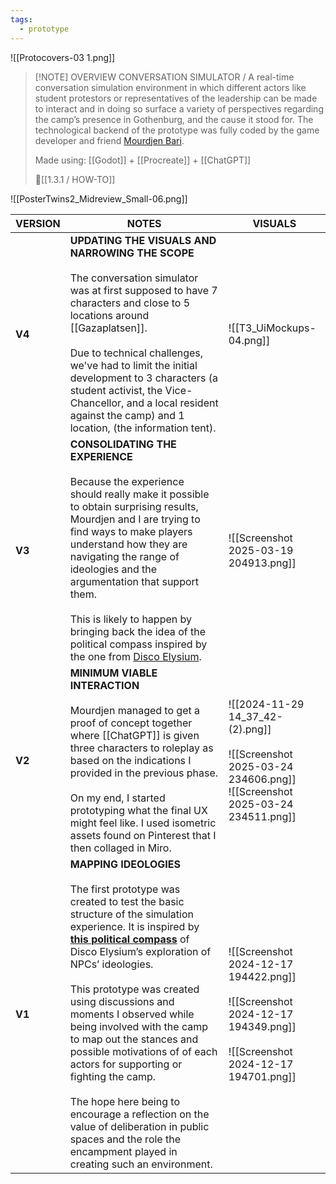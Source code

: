 ```yaml
---
tags:
  - prototype
---
```

![[Protocovers-03 1.png]]

> [!NOTE] OVERVIEW
> CONVERSATION SIMULATOR / A real-time conversation simulation environment in which different actors like student protestors or representatives of the leadership can be made to interact and in doing so surface a variety of perspectives regarding the camp’s presence in Gothenburg, and the cause it stood for. The technological backend of the prototype was fully coded by the game developer and friend [Mourdjen Bari](https://www.linkedin.com/in/mourdjen-bari-2ab20285/?originalSubdomain=fr).
> 
> Made using: [[Godot]] + [[Procreate]] + [[ChatGPT]]
> 
> 🍉[[1.3.1 / HOW-TO]]





![[PosterTwins2_Midreview_Small-06.png]]

| VERSION | NOTES                                                                                                                                                                                                                                                                                                                                                                                                                                                                                                                                                                                                                                                                                                               | VISUALS                                                                                                                         |
| ------- | ------------------------------------------------------------------------------------------------------------------------------------------------------------------------------------------------------------------------------------------------------------------------------------------------------------------------------------------------------------------------------------------------------------------------------------------------------------------------------------------------------------------------------------------------------------------------------------------------------------------------------------------------------------------------------------------------------------------- | ------------------------------------------------------------------------------------------------------------------------------- |
| **V4**  | **UPDATING THE VISUALS AND NARROWING THE SCOPE**<br><br>The conversation simulator was at first supposed to have 7 characters and close to 5 locations around [[Gazaplatsen]].<br><br>Due to technical challenges, we've had to limit the initial development to 3 characters (a student activist, the Vice-Chancellor, and a local resident against the camp) and 1 location, (the information tent).                                                                                                                                                                                                                                                                                                              | ![[T3_UiMockups-04.png]]                                                                                                        |
| **V3**  | **CONSOLIDATING THE EXPERIENCE**<br><br>Because the experience should really make it possible to obtain surprising results,  Mourdjen and I are trying to find ways to make players understand how they are navigating the range of ideologies and the argumentation that support them.<br><br>This is likely to happen by bringing back the idea of the political compass inspired by the one from [Disco Elysium](https://www.reddit.com/r/DiscoElysium/comments/15d8uas/disco_elysium_political_compass/?rdt=40323).                                                                                                                                                                                             | ![[Screenshot 2025-03-19 204913.png]]                                                                                           |
| **V2**  | **MINIMUM VIABLE INTERACTION**<br><br>Mourdjen managed to get a proof of concept together where [[ChatGPT]] is given three characters to roleplay as based on the indications I provided in the previous phase.<br><br>On my end, I started prototyping what the final UX might feel like. I used isometric assets found on Pinterest that I then collaged in Miro.                                                                                                                                                                                                                                                                                                                                                 | ![[2024-11-29 14_37_42-(2).png]]<br><br>![[Screenshot 2025-03-24 234606.png]]<br>![[Screenshot 2025-03-24 234511.png]]          |
| **V1**  | **MAPPING IDEOLOGIES**<br><br>The first prototype was created to test the basic structure of the simulation experience. It is inspired by [**this political compass**](https://www.reddit.com/r/DiscoElysium/comments/15d8uas/disco_elysium_political_compass/) of Disco Elysium’s exploration of NPCs’ ideologies.<br><br>This prototype was created using discussions and moments I observed while being involved with the camp to map out the stances and possible motivations of of each actors for supporting or fighting the camp.<br><br>The hope here being to encourage a reflection on the value of deliberation in public spaces and the role the encampment played in creating such an environment.<br> | ![[Screenshot 2024-12-17 194422.png]]<br><br>![[Screenshot 2024-12-17 194349.png]]<br><br>![[Screenshot 2024-12-17 194701.png]] |
